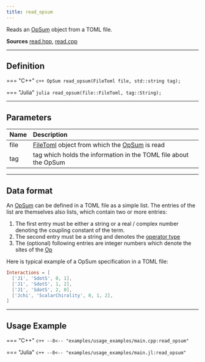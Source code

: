 ```yaml
---
title: read_opsum
---
```


Reads an [OpSum](../operators/opsum.md) object from a TOML file.

**Sources** [read.hpp](https://github.com/awietek/xdiag/blob/main/xdiag/io/read.hpp), [read.cpp](https://github.com/awietek/xdiag/blob/main/xdiag/io/read.cpp)

---

## Definition


=== "C++"
	```c++
	OpSum read_opsum(FileToml file, std::string tag);
	```
	
=== "Julia"
	```julia
	read_opsum(file::FileToml, tag::String);
	```

---

## Parameters

| Name | Description                                                                           |   |
|:-----|:--------------------------------------------------------------------------------------|---|
| file | [FileToml](file_toml.md) object from which the [OpSum](../operators/opsum.md) is read |   |
| tag  | tag which holds the information in the TOML file about the OpSum                      |   |

---

## Data format

An [OpSum](../operators/opsum.md) can be defined in a TOML file as a simple list. The entries of the list are themselves also lists, which contain two or more entries:

1. The first entry must be either a string or a real / complex number denoting the coupling constant of the term.
2. The second entry must be a string and denotes the [operator type](../operators/operator_types.md)
3. The (optional) following entries are integer numbers which denote the sites of the [Op](../operators/op.md)

Here is typical example of a OpSum specification in a TOML file:

```toml
Interactions = [
  ['J1', 'SdotS', 0, 1],
  ['J1', 'SdotS', 1, 2],
  ['J1', 'SdotS', 2, 0],
  ['Jchi', 'ScalarChirality', 0, 1, 2],
]
```

---

## Usage Example

=== "C++"
	```c++
	--8<-- "examples/usage_examples/main.cpp:read_opsum"
	```

=== "Julia"
	```c++
	--8<-- "examples/usage_examples/main.jl:read_opsum"
	```

